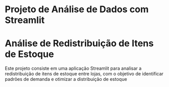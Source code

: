 # Projeto de Análise de Dados com Streamlit
# Análise de Redistribuição de Itens de Estoque

Este projeto consiste em uma aplicação Streamlit para analisar a redistribuição de itens de estoque entre lojas, com o objetivo de identificar padrões de demanda e otimizar a distribuição de estoque
